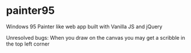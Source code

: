 # painter95
Windows 95 Painter like web app built with Vanilla JS and jQuery

Unresolved bugs: When you draw on the canvas you may get a scribble in the top left corner
